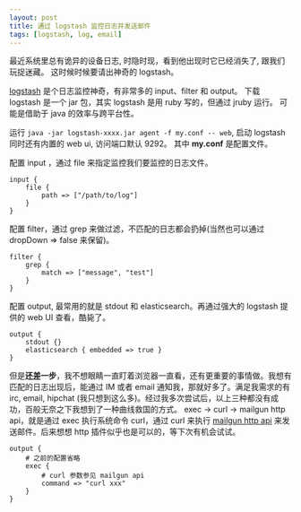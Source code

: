 ```yaml
---
layout: post
title: 通过 logstash 监控日志并发送邮件
tags: [logstash, log, email]
---
```


最近系统里总有诡异的设备日志, 时隐时现，看到他出现时它已经消失了, 跟我们玩捉迷藏。
这时候时候要请出神奇的 logstash。

[logstash](http://logstash.net/) 是个日志监控神奇，有非常多的 input、filter 和 output。
下载 logstash 是一个 jar 包，其实 logstash 是用 ruby 写的，但通过 jruby 运行。
可能是借助于 java 的效率与跨平台性。

运行 `java -jar logstash-xxxx.jar agent -f my.conf -- web`,  启动 logstash 同时还有内置的 web ui, 访问端口默认 9292。
其中 **my.conf** 是配置文件。

配置 input ，通过 file 来指定监控我们要监控的日志文件。

```
input {
    file {
		path => ["/path/to/log"]
    }
}
```

配置 filter，通过 grep 来做过滤，不匹配的日志都会扔掉(当然也可以通过 dropDown => false 来保留)。

```
filter {
    grep {
        match => ["message", "test"]
    }
}
```

配置 output, 最常用的就是 stdout 和 elasticsearch。再通过强大的 logstash 提供的 web UI 查看，酷毙了。

```
output {
	stdout {}
	elasticsearch { embedded => true }
}
```

但是**还差一步**，我不想眼睛一直盯着浏览器一直看，还有更重要的事情做。我想有匹配的日志出现后，能通过 IM 或者 email 通知我，那就好多了。满足我需求的有 irc, email, hipchat (我只想到这么多)。经过我多次尝试后，以上三种都没有成功，百般无奈之下我想到了一种曲线救国的方式。
exec -> curl -> mailgun http api，就是通过 exec 执行系统命令 curl，通过 curl 来执行 [mailgun http api](http://documentation.mailgun.com/quickstart.html#sending-messages) 来发送邮件。后来想想 http 插件似乎也是可以的，等下次有机会试试。

```
output {
    # 之前的配置省略
    exec {
        # curl 参数参见 mailgun api 
        command => "curl xxx"
    }
}
```
